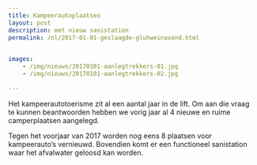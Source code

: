 ```yaml
---
title: Kampeerautoplaatsen
layout: post
description: met nieuw sanistation
permalink: /nl/2017-01-01-geslaagde-gluhweinavond.html

    
images: 
    - /img/nieuws/20170101-aanlegtrekkers-01.jpg
    - /img/nieuws/20170101-aanlegtrekkers-02.jpg
    
---
```


Het kampeerautotoerisme zit al een aantal jaar in de lift. Om aan die vraag te kunnen beantwoorden hebben we vorig jaar al 4 nieuwe en ruime camperplaatsen aangelegd.

Tegen het voorjaar van 2017 worden nog eens 8 plaatsen voor kampeerauto’s vernieuwd. Bovendien komt er een functioneel sanistation waar het afvalwater geloosd kan worden.



